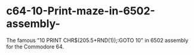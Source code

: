 # c64-10-Print-maze-in-6502-assembly-
The famous "10 PRINT CHR$(205.5+RND(1));:GOTO 10" in 6502 assembly for the Commodore 64.
